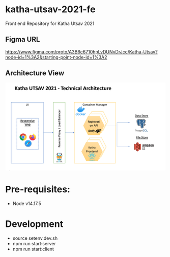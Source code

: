 # katha-utsav-2021-fe
Front end Repository for Katha Utsav 2021

## Figma URL
https://www.figma.com/proto/A3B6c6710hpLvDUNvDrJcc/Katha-Utsav?node-id=1%3A2&starting-point-node-id=1%3A2

## Architecture View
![Architecture Diagram](./Katha_Utsav_Architecture.png)

# Pre-requisites:
  *  Node v14.17.5

# Development
  * source setenv.dev.sh
  * npm run start:server
  * npm run start:client

